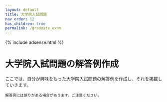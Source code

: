 ```yaml
---
layout: default
title: 大学院入試問題
nav_order: 12
has_children: true
permalink: /graduate_exam
---
```


{% include adsense.html %} 

# 大学院入試問題の解答例作成

ここでは、自分が興味をもった大学院入試問題の解答例を作成し、それを掲載していきます。

```
解答例には誤りがある場合があります。ご注意ください。
```